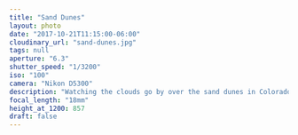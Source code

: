 ```yaml
---
title: "Sand Dunes"
layout: photo
date: "2017-10-21T11:15:00-06:00"
cloudinary_url: "sand-dunes.jpg"
tags: null
aperture: "6.3"
shutter_speed: "1/3200"
iso: "100"
camera: "Nikon D5300"
description: "Watching the clouds go by over the sand dunes in Colorado."
focal_length: "18mm"
height_at_1200: 857
draft: false
---
```

